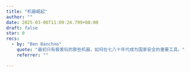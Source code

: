```yaml
---
title: "机器崛起"
author: ""
date: 2025-03-06T11:09:24.799+08:00
draft: false
star: 0
recs:
  - by: "Ben Banchno"
    quote: "最初只有极客玩的那些机器，如何在七八十年代成为国家安全的重要工具。"
    referrer: ""

---
```

